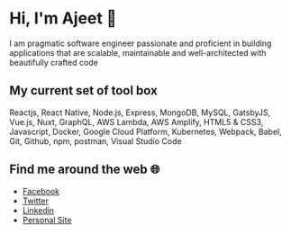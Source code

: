 # Hi, I'm Ajeet 👋

I am pragmatic software engineer passionate and proficient in building applications that are scalable, maintainable and well-architected with beautifully crafted code

## My current set of tool box
Reactjs, React Native, Node.js, Express, MongoDB, MySQL, GatsbyJS, Vue.js, Nuxt, GraphQL, AWS Lambda, AWS Amplify, HTML5 & CSS3, Javascript, Docker, Google Cloud Platform, Kubernetes, Webpack, Babel, Git, Github, npm, postman, Visual Studio Code

## Find me around the web :globe_with_meridians:
- [Facebook](https://www.facebook.com/chaulagain.ajeet) 
- [Twitter](https://twitter.com/ajeetsweb) 
- [Linkedin](https://www.linkedin.com/in/ajeet-chaulagain/) 
- [Personal Site](https://ajeetchaulagain.com/)

